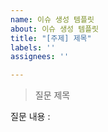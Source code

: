 ```yaml
---
name: 이슈 생성 템플릿
about: 이슈 생성 템플릿
title: "[주제] 제목"
labels: ''
assignees: ''

---
```


> 질문 제목

질문 내용
:

